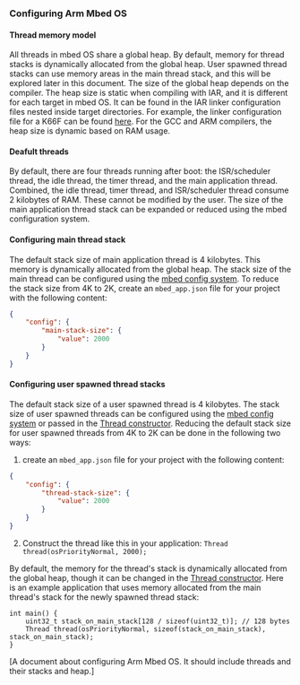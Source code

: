 ### Configuring Arm Mbed OS

#### Thread memory model
All threads in mbed OS share a global heap. By default, memory for thread stacks is dynamically allocated from the global heap. User spawned thread stacks can use memory areas in the main thread stack, and this will be explored later in this document. The size of the global heap depends on the compiler. The heap size is static when compiling with IAR, and it is different for each target in mbed OS. It can be found in the IAR linker configuration files nested inside target directories. For example, the linker configuration file for a K66F can be found [here](https://github.com/ARMmbed/mbed-os/blob/master/targets/TARGET_Freescale/TARGET_MCUXpresso_MCUS/TARGET_K66F/device/TOOLCHAIN_IAR/MK66FN2M0xxx18.icf#L49-L51). For the GCC and ARM compilers, the heap size is dynamic based on RAM usage. 

#### Deafult threads
By default, there are four threads running after boot: the ISR/scheduler thread, the idle thread, the timer thread, and the main application thread. Combined, the idle thread, timer thread, and ISR/scheduler thread consume 2 kilobytes of RAM. These cannot be modified by the user. The size of the main application thread stack can be expanded or reduced using the mbed configuration system.

#### Configuring main thread stack
The default stack size of main application thread is 4 kilobytes. This memory is dynamically allocated from the global heap. The stack size of the main thread can be configured using the [mbed config system](https://docs.mbed.com/docs/mbed-os-handbook/en/latest/advanced/config_system/). To reduce the stack size from 4K to 2K, create an `mbed_app.json` file for your project with the following content:
```JSON
{
    "config": {
        "main-stack-size": {
            "value": 2000
        }
    }
}
```

#### Configuring user spawned thread stacks
The default stack size of a user spawned thread is 4 kilobytes. The stack size of user spawned threads can be configured using the [mbed config system](https://docs.mbed.com/docs/mbed-os-handbook/en/latest/advanced/config_system/) or passed in the [Thread constructor](https://docs.mbed.com/docs/mbed-os-api/en/mbed-os-5.5/api/group__rtos.html#gab9f45e13f619a725b87c1e43c14cf158). Reducing the default stack size for user spawned threads from 4K to 2K can be done in the following two ways:
1. create an `mbed_app.json` file for your project with the following content:
```JSON
{
    "config": {
        "thread-stack-size": {
            "value": 2000
        }
    }
}
```
2. Construct the thread like this in your application:
`Thread thread(osPriorityNormal, 2000);`

By default, the memory for the thread's stack is dynamically allocated from the global heap, though it can be changed in the [Thread constructor](https://docs.mbed.com/docs/mbed-os-api/en/mbed-os-5.5/api/group__rtos.html#gab9f45e13f619a725b87c1e43c14cf158). Here is an example application that uses memory allocated from the main thread's stack for the newly spawned thread stack:
```
int main() {
    uint32_t stack_on_main_stack[128 / sizeof(uint32_t)]; // 128 bytes
    Thread thread(osPriorityNormal, sizeof(stack_on_main_stack), stack_on_main_stack);
}
```


[A document about configuring Arm Mbed OS. It should include threads and their stacks and heap.]
